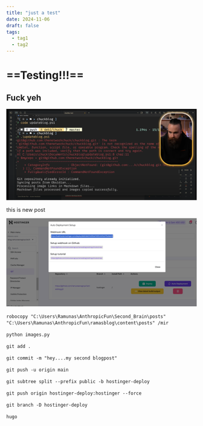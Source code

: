 ```yaml
---
title: "just a test"
date: 2024-11-06
draft: false
tags:
  - tag1
  - tag2
---
```


# ==Testing!!!==


## Fuck yeh
![Pasted image 20250108095917.png](/images/Pasted%20image%2020250108095917.png)


this is new post

![Pasted image 20250108091930.png](/images/Pasted%20image%2020250108091930.png)

``robocopy "C:\Users\Ramunas\AnthropicFun\Second_Brain\posts" "C:\Users\Ramunas\AnthropicFun\ramasblog\content\posts" /mir``

``python images.py``

``git add .``

``git commit -m "hey....my second blogpost"``

``git push -u origin main``

``git subtree split --prefix public -b hostinger-deploy``

``git push origin hostinger-deploy:hostinger --force ``

``git branch -D hostinger-deploy``

``hugo``